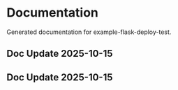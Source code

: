 # Documentation

Generated documentation for example-flask-deploy-test.

## Doc Update 2025-10-15

## Doc Update 2025-10-15
